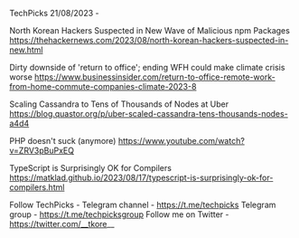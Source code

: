 TechPicks 21/08/2023 -

North Korean Hackers Suspected in New Wave of Malicious npm Packages
https://thehackernews.com/2023/08/north-korean-hackers-suspected-in-new.html

Dirty downside of 'return to office'; ending WFH could make climate crisis worse
https://www.businessinsider.com/return-to-office-remote-work-from-home-commute-companies-climate-2023-8

Scaling Cassandra to Tens of Thousands of Nodes at Uber
https://blog.quastor.org/p/uber-scaled-cassandra-tens-thousands-nodes-a4d4

PHP doesn't suck (anymore)
https://www.youtube.com/watch?v=ZRV3pBuPxEQ

TypeScript is Surprisingly OK for Compilers
https://matklad.github.io/2023/08/17/typescript-is-surprisingly-ok-for-compilers.html

Follow TechPicks -
Telegram channel - https://t.me/techpicks
Telegram group - https://t.me/techpicksgroup
Follow me on Twitter - https://twitter.com/__tkore__